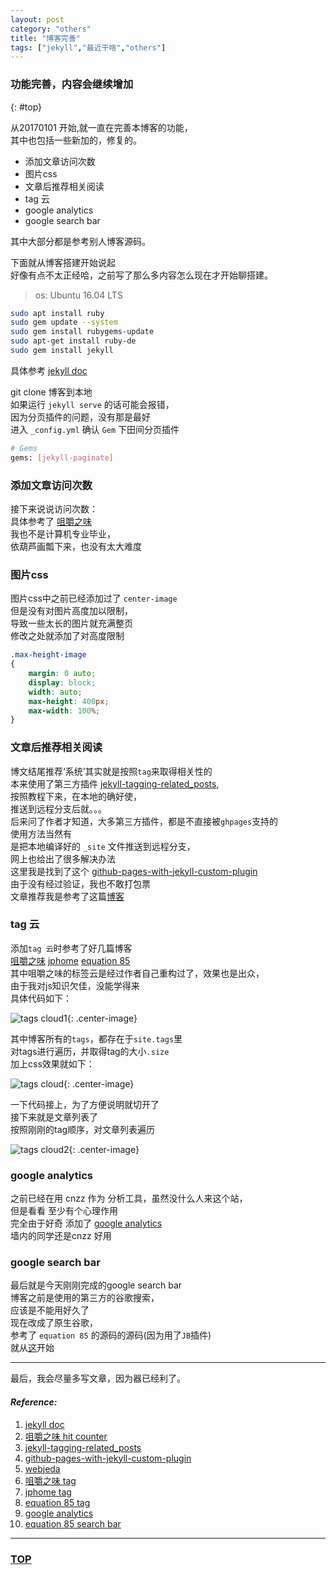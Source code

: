 ```yaml
---
layout: post
category: "others"
title: "博客完善"
tags: ["jekyll","最近干啥","others"]
---
```



### 功能完善，内容会继续增加 
{: #top}


从20170101 开始,就一直在完善本博客的功能，  
其中也包括一些新加的，修复的。

* 添加文章访问次数
* 图片css
* 文章后推荐相关阅读
* tag 云
* google analytics
* google search bar

其中大部分都是参考别人博客源码。  

下面就从博客搭建开始说起  
好像有点不太正经哈，之前写了那么多内容怎么现在才开始聊搭建。  

> os: Ubuntu 16.04 LTS

~~~ bash
sudo apt install ruby 
sudo gem update --system 
sudo gem install rubygems-update 
sudo apt-get install ruby-de
sudo gem install jekyll
~~~

具体参考 [jekyll doc](https://jekyllrb.com/docs/installation/)  

git clone 博客到本地  
如果运行 `jekyll serve` 的话可能会报错，  
因为分页插件的问题，没有那是最好  
进入 `_config.yml` 确认 `Gem` 下田间分页插件  

~~~ bash
# Gems
gems: [jekyll-paginate]
~~~

### 添加文章访问次数

接下来说说访问次数：  
具体参考了 [咀嚼之味](http://jerryzou.com/posts/introduction-to-hit-kounter/)  
我也不是计算机专业毕业，  
依葫芦画瓢下来，也没有太大难度  

### 图片css

图片css中之前已经添加过了 `center-image`  
但是没有对图片高度加以限制，  
导致一些太长的图片就充满整页  
修改之处就添加了对高度限制  

~~~ css
.max-height-image
{
    margin: 0 auto;
    display: block;
    width: auto;
    max-height: 400px;
    max-width: 100%;
}
~~~

### 文章后推荐相关阅读

博文结尾推荐‘系统’其实就是按照`tag`来取得相关性的  
本来使用了第三方插件 [jekyll-tagging-related_posts](https://github.com/toshimaru/jekyll-tagging-related_posts),  
按照教程下来，在本地的确好使，  
推送到远程分支后就。。。  
后来问了作者才知道，大多第三方插件，都是不直接被`ghpages`支持的  
使用方法当然有  
是把本地编译好的 `_site` 文件推送到远程分支，  
网上也给出了很多解决办法  
这里我是找到了这个 [github-pages-with-jekyll-custom-plugin](http://gumpcha.github.io/blog/github-pages-with-jekyll-custom-plugin/)  
由于没有经过验证，我也不敢打包票  
文章推荐我是参考了这篇[博客](https://blog.webjeda.com/jekyll-related-posts/)  

### tag 云

添加`tag 云`时参考了好几篇博客  
[咀嚼之味](http://jerryzou.com/all-articles/) [jphome](http://jphome.github.io/tags/#blog-ref) [equation 85](http://equation85.github.io/tags.html#tcl/tk-ref)  
其中咀嚼之味的标签云是经过作者自己重构过了，效果也是出众，  
由于我对js知识欠佳，没能学得来  
具体代码如下：  


![tags cloud1](http://7xifyp.com1.z0.glb.clouddn.com/reedit_blog_tagCloud1.png){: .center-image}

其中博客所有的`tags`，都存在于`site.tags`里  
对tags进行遍历，并取得tag的大小`.size`  
加上css效果就如下：  

![tags cloud](http://7xifyp.com1.z0.glb.clouddn.com/reedit_blog_tagCloud.png){: .center-image}

一下代码接上，为了方便说明就切开了  
接下来就是文章列表了  
按照刚刚的tag顺序，对文章列表遍历  


![tags cloud2](http://7xifyp.com1.z0.glb.clouddn.com/reedit_blog_tagCloud2.png){: .center-image}

### google analytics

之前已经在用 cnzz 作为 分析工具，虽然没什么人来这个站，  
但是看看 至少有个心理作用  
完全由于好奇 添加了 [google analytics](https://www.google.com/intl/zh-CN/analytics/)  
墙内的同学还是cnzz 好用  

### google search bar

最后就是今天刚刚完成的google search bar  
博客之前是使用的第三方的谷歌搜索，  
应该是不能用好久了  
现在改成了原生谷歌，  
参考了 `equation 85` 的源码的源码(因为用了`JB`插件)  
就从[这](https://github.com/equation85/equation85.github.com/blob/master/_includes/themes/the-program/default.html#L31)开始  

- - - - 

最后，我会尽量多写文章，因为器已经利了。  



#### *Reference:*  

1. [jekyll doc](https://jekyllrb.com/docs/installation/)  
2. [咀嚼之味 hit counter](http://jerryzou.com/posts/introduction-to-hit-kounter/)  
3. [jekyll-tagging-related_posts](https://github.com/toshimaru/jekyll-tagging-related_posts)  
4. [github-pages-with-jekyll-custom-plugin](http://gumpcha.github.io/blog/github-pages-with-jekyll-custom-plugin/)  
5. [webjeda](https://blog.webjeda.com/jekyll-related-posts/)
6. [咀嚼之味 tag](http://jerryzou.com/all-articles/)  
7. [jphome tag](http://jphome.github.io/tags/#blog-ref)  
8. [equation 85 tag](http://equation85.github.io/tags.html#tcl/tk-ref)  
9. [google analytics](https://www.google.com/intl/zh-CN/analytics/)
10. [equation 85 search bar](https://github.com/equation85/equation85.github.com/blob/master/_includes/themes/the-program/default.html#L31)  



- - - 

### [TOP](#top)
